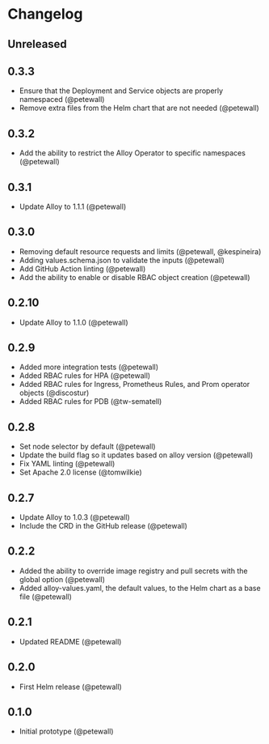 # Changelog

## Unreleased

## 0.3.3

* Ensure that the Deployment and Service objects are properly namespaced (@petewall)
* Remove extra files from the Helm chart that are not needed (@petewall)

## 0.3.2

* Add the ability to restrict the Alloy Operator to specific namespaces (@petewall)

## 0.3.1

* Update Alloy to 1.1.1 (@petewall)

## 0.3.0

* Removing default resource requests and limits (@petewall, @kespineira)
* Adding values.schema.json to validate the inputs (@petewall)
* Add GitHub Action linting (@petewall)
* Add the ability to enable or disable RBAC object creation (@petewall)

## 0.2.10

* Update Alloy to 1.1.0 (@petewall)

## 0.2.9

* Added more integration tests (@petewall)
* Added RBAC rules for HPA (@petewall)
* Added RBAC rules for Ingress, Prometheus Rules, and Prom operator objects (@discostur)
* Added RBAC rules for PDB (@tw-sematell)

## 0.2.8

* Set node selector by default (@petewall)
* Update the build flag so it updates based on alloy version (@petewall)
* Fix YAML linting (@petewall)
* Set Apache 2.0 license (@tomwilkie)

## 0.2.7

* Update Alloy to 1.0.3 (@petewall)
* Include the CRD in the GitHub release (@petewall)

## 0.2.2

* Added the ability to override image registry and pull secrets with the global option (@petewall)
* Added alloy-values.yaml, the default values, to the Helm chart as a base file (@petewall)

## 0.2.1

* Updated README (@petewall)

## 0.2.0

* First Helm release (@petewall)

## 0.1.0

* Initial prototype (@petewall)

